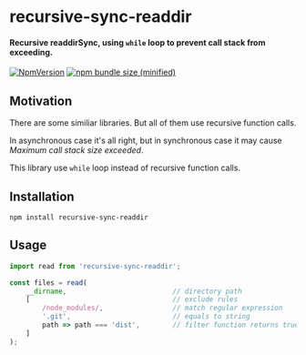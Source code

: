 # recursive-sync-readdir
#### Recursive readdirSync, using `while` loop to prevent call stack from exceeding.

[![NpmVersion](https://img.shields.io/npm/v/recursive-sync-readdir.svg)](https://www.npmjs.com/package/recursive-sync-readdir)
[![npm bundle size (minified)](https://img.shields.io/bundlephobia/min/recursive-sync-readdir.svg)](https://www.npmjs.com/package/recursive-sync-readdir)

## Motivation
There are some similiar libraries. But all of them use recursive function calls. 

In asynchronous case it's all right, but in synchronous case it may cause *Maximum call stack size exceeded*.

This library use `while` loop instead of recursive function calls.

## Installation
```shell
npm install recursive-sync-readdir
```

## Usage
```javascript
import read from 'recursive-sync-readdir';

const files = read(
    __dirname,                          // directory path
    [                                   // exclude rules
        /node_modules/,                 // match regular expression
        '.git',                         // equals to string
        path => path === 'dist',        // filter function returns true
    ]
);
```
